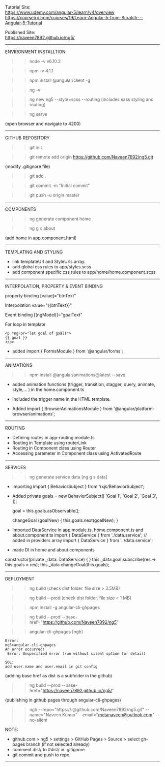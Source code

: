 Tutorial Site: <br>
https://www.udemy.com/angular-5/learn/v4/overview
<br>
https://coursetro.com/courses/19/Learn-Angular-5-from-Scratch---Angular-5-Tutorial
<br>

Published Site: <br>
https://naveen7892.github.io/ng5/

----------------------------------------------------------
ENVIRONMENT INSTALLTION

>> node -v
v6.10.3

>> npm -v
4.1.1

>> npm install @angular/client -g

>> ng -v

>> ng new ng5 --style=scss --routing
(includes sass styling and routing)

>> ng serve

(open browser and navigate to 4200)

----------------------------------------------------------
GITHUB REPOSITORY

>> git init

>> git remote add origin https://github.com/Naveen7892/ng5.git

(modify .gitignore file)
>> git add .

>> git commit -m "Initial commit"

>> git push -u origin master

-------------------------------------------------------------------
COMPONENTS

>> ng generate component home

>> ng g c about

(add home in app.component.html)

-------------------------------------------------------------------
TEMPLATING AND STYLING

- link templateUrl and StyleUrls array.
- add global css rules to app/styles.scss
- add component specific css rules to app/home/home.component.scss

-------------------------------------------------------------------
INTERPOLATION, PROPERTY & EVENT BINDING

property binding
[value]="btnText"

Interpolation
value="{{btnText}}"

Event binding
[(ngModel)]="goalText"

For loop in template
```
<p *ngFor="let goal of goals">
{{ goal }}
</p>
```

- added import { FormsModule } from '@angular/forms';

--------------------------------------------------------------------
ANIMATIONS

>> npm install @angular/animations@latest --save

- added animation functions (trigger, transition, stagger, query, animate, style,... ) in the home.component.ts

- included the trigger name in the HTML template.

- Added import { BrowserAnimationsModule } from '@angular/platform-browser/animations';
--------------------------------------------------------------------
ROUTING

- Defining routes in app-routing.module.ts
- Routing in Template using routerLink
- Routing in Component class using Router
- Accessing parameter in Component class using ActivatedRoute

--------------------------------------------------------------------
SERVICES

>> ng generate service data
[ng g s data]

- Importing import { BehaviorSubject } from 'rxjs/BehaviorSubject';
- Added 
  private goals = new BehaviorSubject<any>([
    'Goal 1',
    'Goal 2',
    'Goal 3',
  ]);
  
  goal = this.goals.asObservable();
  
  changeGoal (goalNew) {
    this.goals.next(goalNew);
  }

- Imported DataService in app.module.ts, home.component.ts and about.component.ts
import { DataService } from './data.service'; // added in providers array
import { DataService } from '../data.service';

- made DI in home and about components

constructor(private _data: DataService) { }
this._data.goal.subscribe(res => this.goals = res);
this._data.changeGoal(this.goals);

----------------------------------------------------------------------------------------
DEPLOYMENT

>> ng build
(check dist folder. file size > 3.5MB)

>> ng build --prod
(check dist folder. file size < 1 MB)

>> npm install -g angular-cli-ghpages

>> ng build --prod --base-href="https://github.com/Naveen7892/ng5"

>> angular-cli-ghpages
[ngh]

	Error:
	ng5>angular-cli-ghpages
	An error occurred!
	 Error: Unspecified error (run without silent option for detail)

	SOL:
	add user.name and user.email in git config 

(adding base href as dist is a subfolder in the github)
>> ng build --prod --base-href="https://naveen7892.github.io/ng5/"

(publishing in github pages through angular-cli-ghpages)
>> ngh --repo="https://<username>:<password>@github.com/Naveen7892/ng5.git" --name="Naveen Kumar" --email="metanaveen@outlook.com" --no-silent

NOTE:
- github.com > ng5 > settings > GitHub Pages > Source > select gh-pages branch (if not selected already)
- comment dist/ to #dist/ in .gitignore
- git commit and push to repo.

------------------------------------------------------------------------------------------
